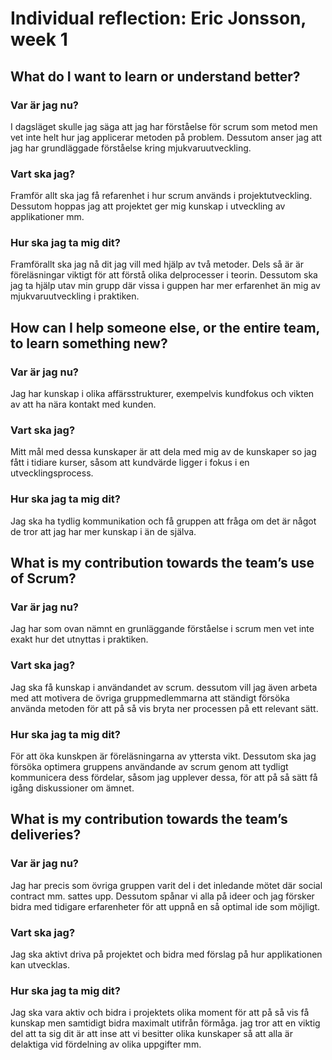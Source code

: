 # Individual reflection: Eric Jonsson, week 1

## What do I want to learn or understand better?

### Var är jag nu?  
I dagsläget skulle jag säga att jag har förståelse för scrum som metod men vet inte 
helt hur jag applicerar metoden på problem.
Dessutom anser jag att jag har grundläggade förståelse kring mjukvaruutveckling. 

### Vart ska jag?  
Framför allt ska jag få refarenhet i hur scrum används i projektutveckling. Dessutom hoppas jag 
att projektet ger mig kunskap i utveckling av applikationer mm. 

### Hur ska jag ta mig dit?  
Framförallt ska jag nå dit jag vill med hjälp av två metoder. Dels så är är föreläsningar viktigt för att förstå 
olika delprocesser i teorin. Dessutom ska jag ta hjälp utav min grupp där
vissa i guppen har mer erfarenhet än mig av mjukvaruutveckling i praktiken. 

## How can I help someone else, or the entire team, to learn something new?

### Var är jag nu?  
Jag har kunskap i olika affärsstrukturer, exempelvis kundfokus och vikten av att ha nära kontakt med kunden. 

### Vart ska jag?  
Mitt mål med dessa kunskaper är att dela med mig av de kunskaper so jag fått i tidiare kurser, såsom att kundvärde
ligger i fokus i en utvecklingsprocess.

### Hur ska jag ta mig dit?  
Jag ska ha tydlig kommunikation och få gruppen att fråga om det är något de tror att jag har mer kunskap i än de själva.

## What is my contribution towards the team’s use of Scrum?

### Var är jag nu?  
Jag har som ovan nämnt en grunläggande förståelse i scrum men vet inte exakt hur det utnyttas i praktiken. 

### Vart ska jag?  
Jag ska få kunskap i användandet av scrum. dessutom vill jag även arbeta med att motivera de övriga gruppmedlemmarna 
att ständigt försöka använda metoden för att på så vis bryta ner processen på ett relevant sätt. 

### Hur ska jag ta mig dit?  
För att öka kunskpen är föreläsningarna av yttersta vikt. Dessutom ska jag försöka optimera gruppens användande 
av scrum genom att tydligt kommunicera dess fördelar, såsom jag upplever dessa, för att på så sätt
få igång diskussioner om ämnet. 

## What is my contribution towards the team’s deliveries?

### Var är jag nu?  
Jag har precis som övriga gruppen varit del i det inledande mötet
där social contract mm. sattes upp. Dessutom spånar vi alla på ideer och jag försker bidra med tidigare erfarenheter
för att uppnå en så optimal ide som möjligt. 

### Vart ska jag?  
Jag ska aktivt driva på projektet och bidra med förslag på hur applikationen kan
utvecklas.

### Hur ska jag ta mig dit?  
Jag ska vara aktiv och bidra i projektets olika moment för att på så vis få kunskap men samtidigt bidra maximalt utifrån förmåga.
jag tror att en viktig del att ta sig dit är att inse att vi besitter olika kunskaper så att alla är delaktiga vid 
fördelning av olika uppgifter mm.
